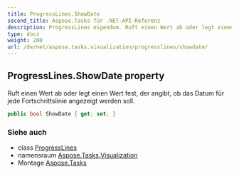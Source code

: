```yaml
---
title: ProgressLines.ShowDate
second_title: Aspose.Tasks für .NET-API-Referenz
description: ProgressLines eigendom. Ruft einen Wert ab oder legt einen Wert fest der angibt ob das Datum für jede Fortschrittslinie angezeigt werden soll.
type: docs
weight: 200
url: /de/net/aspose.tasks.visualization/progresslines/showdate/
---
```

## ProgressLines.ShowDate property

Ruft einen Wert ab oder legt einen Wert fest, der angibt, ob das Datum für jede Fortschrittslinie angezeigt werden soll.

```csharp
public bool ShowDate { get; set; }
```

### Siehe auch

* class [ProgressLines](../)
* namensraum [Aspose.Tasks.Visualization](../../progresslines/)
* Montage [Aspose.Tasks](../../../)


